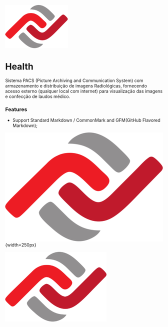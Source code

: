 [<img src="images/logo_zafaz.png" width="200"/>](images/logo_zafaz.png)

# Health

Sistema PACS (Picture Archiving and Communication System) com armazenamento e distribuição de imagens Radiológicas, fornecendo acesso externo (qualquer local com internet) para visualização das imagens e confecção de laudos médico.

### Features

- Support Standard Markdown / CommonMark and GFM(GitHub Flavored Markdown);

![image description](images/logo_zafaz.png){width=250px}

<img src="images/logo_zafaz.png" width="324">


